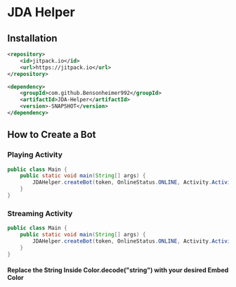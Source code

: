 # JDA Helper

## Installation


```xml
<repository>
	<id>jitpack.io</id>
	<url>https://jitpack.io</url>
</repository>
```
```xml
<dependency>
    <groupId>com.github.Bensonheimer992</groupId>
    <artifactId>JDA-Helper</artifactId>
    <version>-SNAPSHOT</version>
</dependency>
```

## How to Create a Bot


### Playing Activity

```java
public class Main {
    public static void main(String[] args) {
        JDAHelper.createBot(token, OnlineStatus.ONLINE, Activity.ActivityType.PLAYING, "Minecraft",  Color.decode("0x0d3070"));
    }
}
```

### Streaming Activity

```java
public class Main {
    public static void main(String[] args) {
        JDAHelper.createBot(token, OnlineStatus.ONLINE, Activity.ActivityType.STREAMING, "Minecraft", "https://twitch.tv/bensonheimer992",  Color.decode("0x0d3070"));
    }
}
```

#### Replace the String Inside Color.decode("string") with your desired Embed Color

